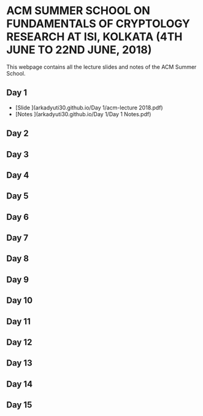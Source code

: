 #  **ACM SUMMER SCHOOL ON FUNDAMENTALS OF CRYPTOLOGY RESEARCH AT ISI, KOLKATA (4TH JUNE TO 22ND JUNE, 2018)**

This webpage contains all the lecture slides and notes of the ACM Summer School.

## Day 1
* [Slide ](arkadyuti30.github.io/Day 1/acm-lecture 2018.pdf)
* [Notes ](arkadyuti30.github.io/Day 1/Day 1 Notes.pdf)

## Day 2

## Day 3

## Day 4

## Day 5

## Day 6

## Day 7

## Day 8

## Day 9

## Day 10

## Day 11

## Day 12

## Day 13

## Day 14

## Day 15
